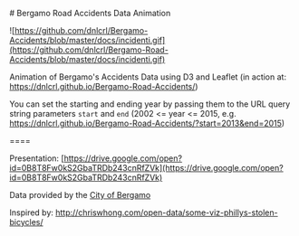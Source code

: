 # Bergamo Road Accidents Data Animation

![https://github.com/dnlcrl/Bergamo-Accidents/blob/master/docs/incidenti.gif](https://github.com/dnlcrl/Bergamo-Road-Accidents/blob/master/docs/incidenti.gif)

Animation of Bergamo's Accidents Data using D3 and Leaflet (in action at: https://dnlcrl.github.io/Bergamo-Road-Accidents/)

You can set the starting and ending year by passing them to the URL query string parameters ```start``` and ```end``` (2002 <= year <= 2015, e.g. https://dnlcrl.github.io/Bergamo-Road-Accidents/?start=2013&end=2015)

====

Presentation: [https://drive.google.com/open?id=0B8T8Fw0kS2GbaTRDb243cnRfZVk](https://drive.google.com/open?id=0B8T8Fw0kS2GbaTRDb243cnRfZVk)

Data provided by the [City of Bergamo](https://www.dati.lombardia.it/Mobilit-e-trasporti/Comune-Bergamo-Incidenti-stradali/hds3-pqjq)

Inspired by: http://chriswhong.com/open-data/some-viz-phillys-stolen-bicycles/
